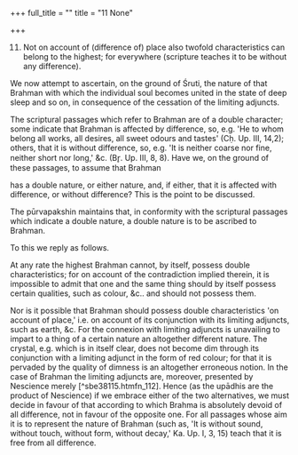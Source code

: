 +++
full_title = ""
title = "11 None"

+++


11. Not on account of (difference of) place also twofold characteristics can belong to the highest; for everywhere (scripture teaches it to be without any difference).

We now attempt to ascertain, on the ground of Śruti, the nature of that Brahman with which the individual soul becomes united in the state of deep sleep and so on, in consequence of the cessation of the limiting adjuncts.

The scriptural passages which refer to Brahman are of a double character; some indicate that Brahman is affected by difference, so, e.g. 'He to whom belong all works, all desires, all sweet odours and tastes' (Cḥ. Up. III, 14,2); others, that it is without difference, so, e.g. 'It is neither coarse nor fine, neither short nor long,' &c. (Br̥. Up. III, 8, 8). Have we, on the ground of these passages, to assume that Brahman

has a double nature, or either nature, and, if either, that it is affected with difference, or without difference? This is the point to be discussed.

The pūrvapakshin maintains that, in conformity with the scriptural passages which indicate a double nature, a double nature is to be ascribed to Brahman.

To this we reply as follows.

At any rate the highest Brahman cannot, by itself, possess double characteristics; for on account of the contradiction implied therein, it is impossible to admit that one and the same thing should by itself possess certain qualities, such as colour, &c.. and should not possess them.

Nor is it possible that Brahman should possess double characteristics 'on account of place,' i.e. on account of its conjunction with its limiting adjuncts, such as earth, &c. For the connexion with limiting adjuncts is unavailing to impart to a thing of a certain nature an altogether different nature. The crystal, e.g. which is in itself clear, does not become dim through its conjunction with a limiting adjunct in the form of red colour; for that it is pervaded by the quality of dimness is an altogether erroneous notion. In the case of Brahman the limiting adjuncts are, moreover, presented by Nescience merely [^sbe38115.htmfn_112]. Hence (as the upādhis are the product of Nescience) if we embrace either of the two alternatives, we must decide in favour of that according to which Brahma is absolutely devoid of all difference, not in favour of the opposite one. For all passages whose aim it is to represent the nature of Brahman (such as, 'It is without sound, without touch, without form, without decay,' Ka. Up. I, 3, 15) teach that it is free from all difference.

